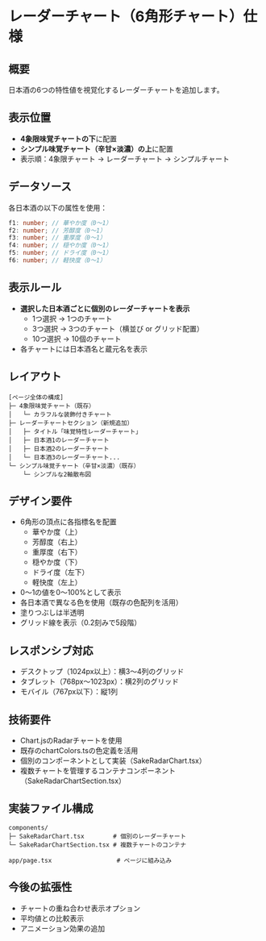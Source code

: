 # レーダーチャート（6角形チャート）仕様

## 概要
日本酒の6つの特性値を視覚化するレーダーチャートを追加します。

## 表示位置
- **4象限味覚チャートの下**に配置
- **シンプル味覚チャート（辛甘×淡濃）の上**に配置
- 表示順：4象限チャート → レーダーチャート → シンプルチャート

## データソース
各日本酒の以下の属性を使用：
```typescript
f1: number; // 華やか度（0〜1）
f2: number; // 芳醇度（0〜1）  
f3: number; // 重厚度（0〜1）
f4: number; // 穏やか度（0〜1）
f5: number; // ドライ度（0〜1）
f6: number; // 軽快度（0〜1）
```

## 表示ルール
- **選択した日本酒ごとに個別のレーダーチャートを表示**
  - 1つ選択 → 1つのチャート
  - 3つ選択 → 3つのチャート（横並び or グリッド配置）
  - 10つ選択 → 10個のチャート
- 各チャートには日本酒名と蔵元名を表示

## レイアウト
```
[ページ全体の構成]
├─ 4象限味覚チャート（既存）
│   └─ カラフルな装飾付きチャート
├─ レーダーチャートセクション（新規追加）
│   ├─ タイトル「味覚特性レーダーチャート」
│   ├─ 日本酒1のレーダーチャート
│   ├─ 日本酒2のレーダーチャート
│   └─ 日本酒3のレーダーチャート...
└─ シンプル味覚チャート（辛甘×淡濃）（既存）
    └─ シンプルな2軸散布図
```

## デザイン要件
- 6角形の頂点に各指標名を配置
  - 華やか度（上）
  - 芳醇度（右上）
  - 重厚度（右下）
  - 穏やか度（下）
  - ドライ度（左下）
  - 軽快度（左上）
- 0〜1の値を0〜100%として表示
- 各日本酒で異なる色を使用（既存の色配列を活用）
- 塗りつぶしは半透明
- グリッド線を表示（0.2刻みで5段階）

## レスポンシブ対応
- デスクトップ（1024px以上）：横3〜4列のグリッド
- タブレット（768px〜1023px）：横2列のグリッド
- モバイル（767px以下）：縦1列

## 技術要件
- Chart.jsのRadarチャートを使用
- 既存のchartColors.tsの色定義を活用
- 個別のコンポーネントとして実装（SakeRadarChart.tsx）
- 複数チャートを管理するコンテナコンポーネント（SakeRadarChartSection.tsx）

## 実装ファイル構成
```
components/
├─ SakeRadarChart.tsx        # 個別のレーダーチャート
└─ SakeRadarChartSection.tsx # 複数チャートのコンテナ

app/page.tsx                  # ページに組み込み
```

## 今後の拡張性
- チャートの重ね合わせ表示オプション
- 平均値との比較表示
- アニメーション効果の追加